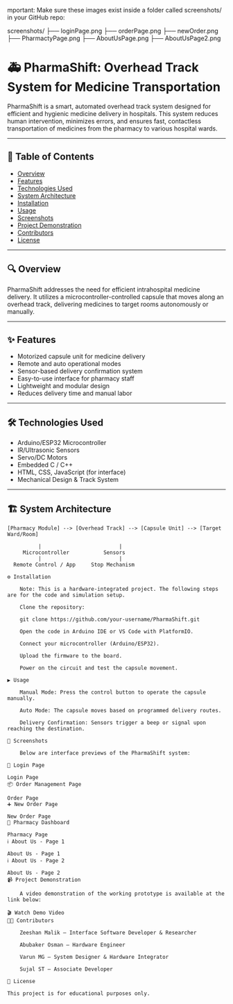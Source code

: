 mportant: Make sure these images exist inside a folder called screenshots/ in your GitHub repo:

screenshots/
├── loginPage.png
├── orderPage.png
├── newOrder.png
├── PharmactyPage.png
├── AboutUsPage.png
├── AboutUsPage2.png

# 🚑 PharmaShift: Overhead Track System for Medicine Transportation

PharmaShift is a smart, automated overhead track system designed for efficient and hygienic medicine delivery in hospitals. This system reduces human intervention, minimizes errors, and ensures fast, contactless transportation of medicines from the pharmacy to various hospital wards.

---

## 📌 Table of Contents

- [Overview](#-overview)
- [Features](#-features)
- [Technologies Used](#-technologies-used)
- [System Architecture](#-system-architecture)
- [Installation](#-installation)
- [Usage](#-usage)
- [Screenshots](#-screenshots)
- [Project Demonstration](#-project-demonstration)
- [Contributors](#-contributors)
- [License](#-license)

---

## 🔍 Overview

PharmaShift addresses the need for efficient intrahospital medicine delivery. It utilizes a microcontroller-controlled capsule that moves along an overhead track, delivering medicines to target rooms autonomously or manually.

---

## ✨ Features

- Motorized capsule unit for medicine delivery  
- Remote and auto operational modes  
- Sensor-based delivery confirmation system  
- Easy-to-use interface for pharmacy staff  
- Lightweight and modular design  
- Reduces delivery time and manual labor  

---

## 🛠 Technologies Used

- Arduino/ESP32 Microcontroller  
- IR/Ultrasonic Sensors  
- Servo/DC Motors  
- Embedded C / C++  
- HTML, CSS, JavaScript (for interface)  
- Mechanical Design & Track System  

---

## 🏗 System Architecture

```plaintext
[Pharmacy Module] --> [Overhead Track] --> [Capsule Unit] --> [Target Ward/Room]

          |                         |
     Microcontroller           Sensors
          |                         |
  Remote Control / App     Stop Mechanism

⚙️ Installation

    Note: This is a hardware-integrated project. The following steps are for the code and simulation setup.

    Clone the repository:

    git clone https://github.com/your-username/PharmaShift.git

    Open the code in Arduino IDE or VS Code with PlatformIO.

    Connect your microcontroller (Arduino/ESP32).

    Upload the firmware to the board.

    Power on the circuit and test the capsule movement.

▶️ Usage

    Manual Mode: Press the control button to operate the capsule manually.

    Auto Mode: The capsule moves based on programmed delivery routes.

    Delivery Confirmation: Sensors trigger a beep or signal upon reaching the destination.

📸 Screenshots

    Below are interface previews of the PharmaShift system:

🔐 Login Page

Login Page
📦 Order Management Page

Order Page
➕ New Order Page

New Order Page
🏥 Pharmacy Dashboard

Pharmacy Page
ℹ️ About Us - Page 1

About Us - Page 1
ℹ️ About Us - Page 2

About Us - Page 2
📹 Project Demonstration

    A video demonstration of the working prototype is available at the link below:

🎬 Watch Demo Video
👨‍💻 Contributors

    Zeeshan Malik – Interface Software Developer & Researcher

    Abubaker Osman – Hardware Engineer

    Varun MG – System Designer & Hardware Integrator

    Sujal ST – Associate Developer

📜 License

This project is for educational purposes only.